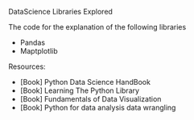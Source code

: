 DataScience Libraries Explored

The code for the explanation of the following libraries
  - Pandas
  - Maptplotlib

Resources:
 - [Book] Python Data Science HandBook
 - [Book] Learning The Python Library
 - [Book] Fundamentals of Data Visualization
 - [Book] Python for data analysis data wrangling

